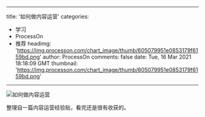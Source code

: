 
---
title: '如何做内容运营'
categories: 
 - 学习
 - ProcessOn
 - 推荐
headimg: 'https://img.processon.com/chart_image/thumb/605079951e0853179f6159bd.png'
author: ProcessOn
comments: false
date: Tue, 16 Mar 2021 18:18:09 GMT
thumbnail: 'https://img.processon.com/chart_image/thumb/605079951e0853179f6159bd.png'
---

<div>   
<img class="thumb" alt="如何做内容运营" src="https://img.processon.com/chart_image/thumb/605079951e0853179f6159bd.png" referrerpolicy="no-referrer">
<p>整理自一篇内容运营经验贴，看完还是很有收获的。</p>  
</div>
            